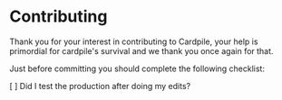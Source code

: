 Contributing
============

Thank you for your interest in contributing to Cardpile, your help is primordial for cardpile's survival and we thank you once again for that.

Just before committing you should complete the following checklist:

[ ] Did I test the production after doing my edits?
